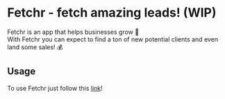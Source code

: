 # Fetchr - fetch amazing leads! (WIP)
 Fetchr is an app that helps businesses grow 🚀\
 With Fetchr you can expect to find a ton of new potential clients and even land some sales! 💰


## Usage
To use Fetchr just follow this [link](https://fetchr.lv)!